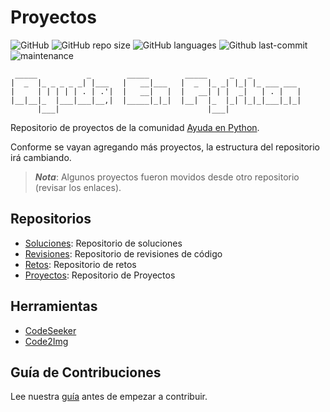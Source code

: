 # Proyectos

![GitHub](https://img.shields.io/github/license/AyudaEnPython/proyectos)
![GitHub repo size](https://img.shields.io/github/repo-size/AyudaEnPython/proyectos)
![GitHub languages](https://img.shields.io/github/languages/top/AyudaEnPython/proyectos)
![Github last-commit](https://img.shields.io/github/last-commit/AyudaEnPython/proyectos)
![maintenance](https://img.shields.io/maintenance/yes/2023)

     _____           _        _____        _____     _   _           
    |  _  |_ _ _ _ _| |___   |   __|___   |  _  |_ _| |_| |_ ___ ___ 
    |     | | | | | . | .'|  |   __|   |  |   __| | |  _|   | . |   |
    |__|__|_  |___|___|__,|  |_____|_|_|  |__|  |_  |_| |_|_|___|_|_|
          |___|                                 |___|                

Repositorio de proyectos de la comunidad [Ayuda en Python](https://www.facebook.com/groups/ayudaenpython/).

Conforme se vayan agregando más proyectos, la estructura del repositorio irá cambiando.
> __*Nota*__: Algunos proyectos fueron movidos desde otro repositorio (revisar los enlaces).

## Repositorios

- [Soluciones](https://github.com/AyudaEnPython/Soluciones): Repositorio de soluciones
- [Revisiones](https://github.com/AyudaEnPython/Revisiones): Repositorio de revisiones de código
- [Retos](https://github.com/AyudaEnPython/Retos): Repositorio de retos
- [Proyectos](https://github.com/AyudaEnPython/Proyectos): Repositorio de Proyectos

## Herramientas

- [CodeSeeker](https://leugimkm.github.io/codeseeker/)
- [Code2Img](https://leugimkm.github.io/code2img/)

## Guía de Contribuciones

Lee nuestra [guía](CONTRIBUTING.md) antes de empezar a contribuir.
